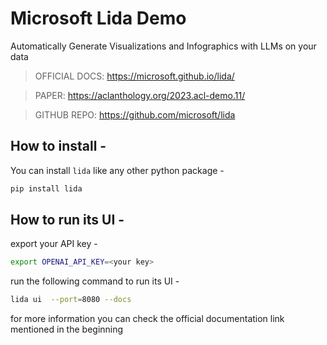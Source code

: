 # Microsoft Lida Demo

Automatically Generate Visualizations and Infographics with LLMs on your data

> OFFICIAL DOCS: https://microsoft.github.io/lida/

> PAPER: https://aclanthology.org/2023.acl-demo.11/

> GITHUB REPO: https://github.com/microsoft/lida

## How to install - 

You can install `lida` like any other python package - 

```bash
pip install lida
```

## How to run its UI - 

export your API key - 

```bash
export OPENAI_API_KEY=<your key>
```

run the following command to run its UI - 


```bash
lida ui  --port=8080 --docs
```

for more information you can check the official documentation link mentioned in the beginning